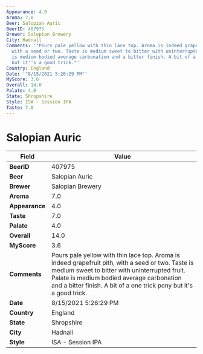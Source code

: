 ```yaml
---
Appearance: 4.0
Aroma: 7.0
Beer: Salopian Auric
BeerID: 407975
Brewer: Salopian Brewery
City: Hadnall
Comments: '"Pours pale yellow with thin lace top. Aroma is indeed grapefruit pith,
  with a seed or two. Taste is medium sweet to bitter with uninterrupted fruit. Palate
  is medium bodied average carbonation and a bitter finish. A bit of a one trick pony
  but it''s a good trick."'
Country: England
Date: '"8/15/2021 5:26:29 PM"'
MyScore: 3.6
Overall: 14.0
Palate: 4.0
State: Shropshire
Style: ISA - Session IPA
Taste: 7.0
---
```


# Salopian Auric

| Field         | Value |
|---------------|-------|
| **BeerID** | 407975 |
| **Beer** | Salopian Auric |
| **Brewer** | Salopian Brewery |
| **Aroma** | 7.0 |
| **Appearance** | 4.0 |
| **Taste** | 7.0 |
| **Palate** | 4.0 |
| **Overall** | 14.0 |
| **MyScore** | 3.6 |
| **Comments** | Pours pale yellow with thin lace top. Aroma is indeed grapefruit pith, with a seed or two. Taste is medium sweet to bitter with uninterrupted fruit. Palate is medium bodied average carbonation and a bitter finish. A bit of a one trick pony but it's a good trick. |
| **Date** | 8/15/2021 5:26:29 PM |
| **Country** | England |
| **State** | Shropshire |
| **City** | Hadnall |
| **Style** | ISA - Session IPA |
